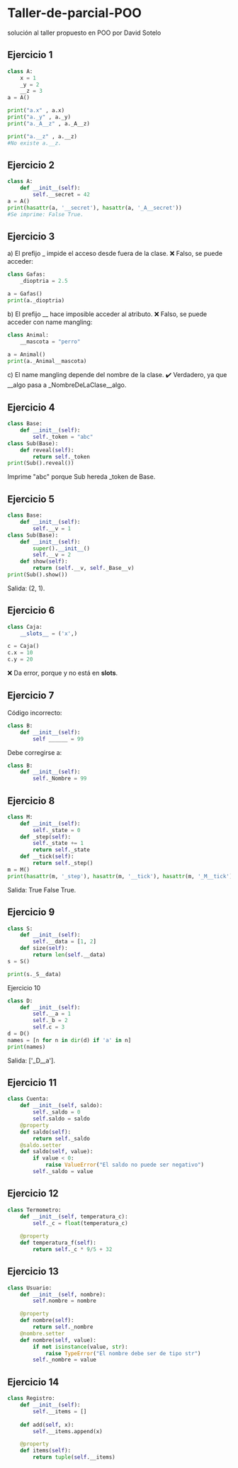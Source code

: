 # Taller-de-parcial-POO
solución al taller propuesto en POO
por David Sotelo  



## Ejercicio 1

```python
class A:
    x = 1
    _y = 2
    __z = 3
a = A()

print("a.x" , a.x)
print("a._y" , a._y)
print("a._A__z" , a._A__z)

print("a.__z" , a.__z) 
#No existe a.__z.
```

## Ejercicio 2
```python
class A:
    def __init__(self):
        self.__secret = 42
a = A()
print(hasattr(a, '__secret'), hasattr(a, '_A__secret'))
#Se imprime: False True.
```

## Ejercicio 3

a) El prefijo _ impide el acceso desde fuera de la clase.
❌ Falso, se puede acceder:

```python
class Gafas:
    _dioptria = 2.5

a = Gafas()
print(a._dioptria)
```
b) El prefijo __ hace imposible acceder al atributo.
❌ Falso, se puede acceder con name mangling:

```python
class Animal:
    __mascota = "perro"

a = Animal()
print(a._Animal__mascota)
```
c) El name mangling depende del nombre de la clase.
✔️ Verdadero, ya que __algo pasa a _NombreDeLaClase__algo.

## Ejercicio 4
```python
class Base:
    def __init__(self):
        self._token = "abc"
class Sub(Base):
    def reveal(self):
        return self._token
print(Sub().reveal())
```
Imprime "abc" porque Sub hereda _token de Base.

## Ejercicio 5
```python
class Base:
    def __init__(self):
        self.__v = 1
class Sub(Base):
    def __init__(self):
        super().__init__()
        self.__v = 2
    def show(self):
        return (self.__v, self._Base__v)
print(Sub().show())
```
Salida: (2, 1).

## Ejercicio 6
```python
class Caja:
    __slots__ = ('x',)

c = Caja()
c.x = 10
c.y = 20
```
❌ Da error, porque y no está en __slots__.

## Ejercicio 7
Código incorrecto:

```python
class B:
    def __init__(self):
        self ______ = 99
```
Debe corregirse a:
```python
class B:
    def __init__(self):
        self._Nombre = 99
```

## Ejercicio 8
```python
class M:
    def __init__(self):
        self._state = 0
    def _step(self):
        self._state += 1
        return self._state
    def __tick(self):
        return self._step()
m = M()
print(hasattr(m, '_step'), hasattr(m, '__tick'), hasattr(m, '_M__tick'))
```
Salida: True False True.

## Ejercicio 9
```python
class S:
    def __init__(self):
        self.__data = [1, 2]
    def size(self):
        return len(self.__data)
s = S()

print(s._S__data)
```

Ejercicio 10
```python
class D:
    def __init__(self):
        self.__a = 1
        self._b = 2
        self.c = 3
d = D()
names = [n for n in dir(d) if 'a' in n]
print(names)
```
Salida: ['_D__a'].

## Ejercicio 11
```python
class Cuenta: 
    def __init__(self, saldo): 
        self._saldo = 0 
        self.saldo = saldo
    @property 
    def saldo(self): 
        return self._saldo
    @saldo.setter 
    def saldo(self, value): 
        if value < 0: 
            raise ValueError("El saldo no puede ser negativo")
        self._saldo = value
```

## Ejercicio 12
```python
class Termometro: 
    def __init__(self, temperatura_c): 
        self._c = float(temperatura_c) 
 
    @property
    def temperatura_f(self):
        return self._c * 9/5 + 32
```

## Ejercicio 13
```python
class Usuario:
    def __init__(self, nombre):
        self.nombre = nombre

    @property
    def nombre(self):
        return self._nombre
    @nombre.setter
    def nombre(self, value):
        if not isinstance(value, str):
            raise TypeError("El nombre debe ser de tipo str")
        self._nombre = value
```

## Ejercicio 14
```python
class Registro: 
    def __init__(self): 
        self.__items = [] 
 
    def add(self, x): 
        self.__items.append(x)

    @property
    def items(self):
        return tuple(self.__items)
```
